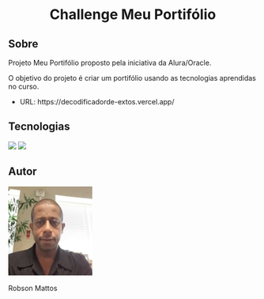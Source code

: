 <h1 align="center">Challenge Meu Portifólio</h1>

<h2> Sobre </h2>
<p>Projeto Meu Portifólio proposto pela iniciativa da Alura/Oracle.</p>
<p>O objetivo do projeto é criar um portifólio usando as tecnologias aprendidas no curso.</p>

<ul>
  <li>URL: https://decodificadorde-extos.vercel.app/</li>
</ul>

<h2>Tecnologias</h2>

<div>
  <img src="https://img.shields.io/badge/HTML-239120?style-for-badge&logo-htmls&logoColor-white">
  <img src="https://img.shields.io/badge/CSS-239120?style-for-badge&logo-css3&logoColor-white">
</div>

<h2>Autor</h2>
  <div>
    <img src="\imagens\Foto.jpeg" width="170" height="180">
    <p>Robson Mattos</p>
  </div>

